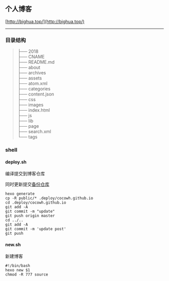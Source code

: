 ## 个人博客
[http://bighua.top/](http://bighua.top/)

---

### 目录结构

>├── 2018  
├── CNAME  
├── README.md  
├── about  
├── archives  
├── assets  
├── atom.xml  
├── categories  
├── content.json  
├── css  
├── images  
├── index.html  
├── js  
├── lib  
├── page  
├── search.xml  
└── tags  

### shell

#### deploy.sh
编译提交到博客仓库

同时更新提交[备份仓库](https://github.com/cocowh/cocowh.github.io/tree/blogbackup)

```
hexo generate
cp -R public/* .deploy/cocowh.github.io
cd .deploy/cocowh.github.io
git add -A
git commit -m "update"
git push origin master
cd ../..
git add -A
git commit -m 'update post'
git push
```

#### new.sh
新建博客

```
#!/bin/bash
hexo new $1
chmod -R 777 source
```